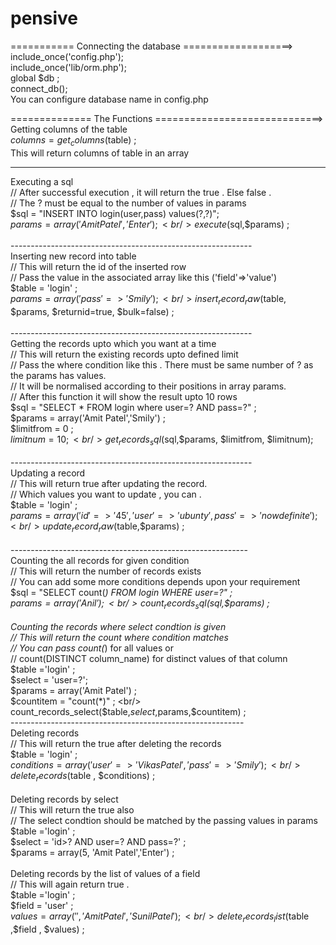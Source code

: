 pensive
=======

===========  Connecting the database  ===================> <br/>
include_once('config.php'); <br/>
include_once('lib/orm.php'); <br/>
global $db ; <br/>
connect_db(); <br/>
You can configure database name in config.php <br/>


==============  The Functions  =============================> <br/>
Getting columns of the table <br/>
$columns = get_columns($table) ;  <br/>
This will return columns of table in an array 


------------------------------------------------------------

Executing a sql <br/>
// After successful execution , it will return the true . Else false . <br/>
// The ? must be equal to the number of values in params  <br/>
$sql = "INSERT INTO login(user,pass) values(?,?)";	<br/>
$params = array('Amit Patel','Enter') ;<br/>
execute($sql,$params) ;<br/>
<br/>
------------------------------------------------------------<br/>
Inserting new record into table <br/>
// This will return the id of the inserted row <br/>
// Pass the value in the associated array like this ('field'=>'value') <br/>
$table = 'login' ;<br/>
$params = array('pass'=>'Smily') ;<br/>
insert_record_raw($table, $params, $returnid=true, $bulk=false) ;<br/>
<br/>
------------------------------------------------------------<br/>
Getting the records upto which you want at a time <br/>
// This will return the existing records upto defined limit <br/>
// Pass the where condition like this . There must be same number of ? as the params has values.<br/>
// It will be normalised according to their positions in array params.<br/>
// After this function it will show the result upto 10 rows <br/>
$sql = "SELECT * FROM login where user=? AND pass=?" ;<br/>
$params = array('Amit Patel','Smily') ;<br/>
$limitfrom = 0 ;<br/>
$limitnum =10;<br/>
get_records_sql($sql,$params, $limitfrom, $limitnum);<br/>
<br/>
------------------------------------------------------------ <br/>
Updating a record <br/>
// This will return true after updating the record.<br/>
// Which values you want to update , you can .<br/>
$table = 'login' ; <br/>
$params = array('id'=>'45','user'=>'ubunty',pass'=>'nowdefinite') ;<br/>
update_record_raw($table,$params) ;<br/>
<br/>
-----------------------------------------------------------<br/>
Counting the all records for given condition<br/>
// This will return the number of records exists <br/>
// You can add some more conditions depends upon your requirement <br/>
$sql = "SELECT count(*) FROM login WHERE user=?" ;<br/>
$params = array('Anil') ;<br/>
count_records_sql($sql,$params) ;<br/>
<br/>
Counting the records where select condtion is given <br/>
// This will return the count where condition matches <br/>
// You can pass count(*) for all values or <br/>
// count(DISTINCT column_name) for distinct values of that column  <br/>
$table ='login' ; <br/>
$select = 'user=?';	<br/>
$params = array('Amit Patel') ; <br/>
$countitem = "count(*)" ; <br/>
count_records_select($table,$select,$params,$countitem) ; <br/>
----------------------------------------------------------<br/>
Deleting records <br/>
// This will return the true after deleting the records <br/>
$table = 'login' ;<br/>
$conditions = array('user'=>'Vikas Patel','pass'=>'Smily');<br/>
delete_records($table , $conditions) ;<br/>
<br/>
Deleting records by select <br/>
// This will return the true also<br/>
// The select condtion should be matched by the passing values in params <br/>
$table ='login' ;<br/>
$select = 'id>? AND user=? AND pass=?' ;<br/>
$params = array(5, 'Amit Patel','Enter') ;<br/>
<br/>
Deleting records by the list of values of a field <br/>
// This will again return true .<br/>
$table ='login' ;<br/>
$field = 'user' ;<br/>
$values = array('','Amit Patel','Sunil Patel');<br/>
delete_records_list($table ,$field , $values) ;<br/>
<br/>



















































